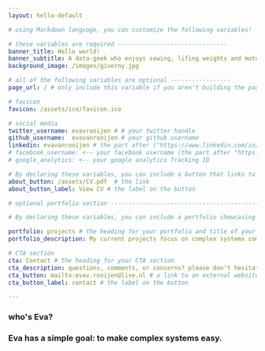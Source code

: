 ```yaml
---
layout: hello-default

# using Markdown language, you can customize the following variables!

# these variables are required -------------------------------
banner_title: Hello world!
banner_subtitle: A data-geek who enjoys sewing, lifing weights and motorcycle adventures
background_image: /images/giverny.jpg

# all of the following variables are optional -----------------
page_url: / # only include this variable if you aren't building the page to your primary domain else /hello

# favicon
favicon: /assets/ico/favicon.ico

# social media
twitter_username: evavrooijen # # your twitter handle
github_username:  evavanrooijen # your github username
linkedin: evavanrooijen # the part after ("https://www.linkedin.com/in/...")
# facebook_username: <-- your facebook username (the part after "https://www.facebook.com/...")
# google_analytics: <-- your google analytics Tracking ID

# By declaring these variables, you can include a button that links to an external website or to media.
about_button: /assets/CV.pdf  # the link
about_button_label: View CV # the label on the button

# optional portfolio section ------------------------------------------

# By declaring these variables, you can include a portfolio showcasing your work and organize your portfolio's items into a custom layout, all without adding any CSS. In addition, you must 1) create an HTML file in the_includes folder for each project with the text you'd like to display, and 2) create a YAML file in the _data folder describing the order in which each project should be shown and categorized. See `/includes/example.html` and `/_data/work.yml` for examples.

portfolio: projects # the heading for your portfolio and title of your YAML file
portfolio_description: My current projects focus on complex systems combining mathematical methods for causal analysis in networks (graphs) with social scineces research on interdisciplinary collaboration. In previous projects, I have worked on Economic Forecasting models (Time Series) and Representation Learning (infoGAN).

# CTA section 
cta: Contact # the heading for your CTA section
cta_description: questions, comments, or concerns? please don't hesitate to reach out. # a description to be desplayed below the heading and above the content
cta_button: mailto:evav.rooijen@live.nl # a link to an external website or to media
cta_button_label: contact # the label on the button

---			
```

[//]: # (write a bit about yourself here)
### who's **Eva**?  

### **Eva** has a simple goal: to make complex systems easy.  

